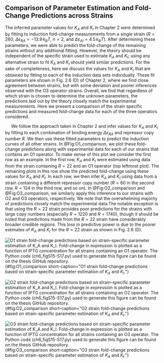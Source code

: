 ## Comparison of Parameter Estimation and Fold-Change Predictions across Strains

The inferred parameter values for $K_A$ and $K_I$ in Chapter 2
were determined by fitting to induction fold-change measurements from a
single strain ($R=260$, $\Delta\varepsilon_{RA} = -13.9\,k_BT$,
$n=2$, and $\Delta\varepsilon_{AI}=4.5\,k_BT$). After determining
these parameters, we were able to predict the fold-change of the
remaining strains without any additional fitting. However, the theory
should be independent of the specific strain used to estimate $K_A$
and $K_I$; using any alternative strain to fit $K_A$ and $K_I$
should yield similar predictions. For the sake of completeness, here we
discuss the values for $K_A$ and $K_I$ that are obtained by fitting
to each of the induction data sets individually. These fit parameters
are shown in Fig. 2.6 (D) of Chapter 2, where we find close agreement between
strains, but with some deviation and poorer inferences observed with the
O3 operator strains. Overall, we find that regardless of which strain is
chosen to determine the unknown parameters, the predictions laid out by
the theory closely match the experimental measurements. Here we present
a comparison of the strain specific predictions and measured fold-change
data for each of the three operators considered.

&nbsp;&nbsp;&nbsp;&nbsp;&nbsp;We follow the approach taken in Chapter 2 and
infer values for $K_A$ and $K_I$ by fitting to each combination of binding
energy $\Delta \varepsilon_{RA}$ and repressor copy number $R$. We then use
these fitted parameters to predict the induction curves of all other strains.
In @Fig:O1_comparison, we plot these fold-change predictions along with
experimental data for each of our strains that contains an O1 operator. To
make sense of this plot we consider the first row as an example. In the first
row, $K_A$ and $K_I$ were estimated using data from the strain containing
$R=22$ and an O1 operator (top leftmost plot). The remaining plots in this
row show the predicted fold-change using these values for $K_A$ and $K_I$. In
each row, we then infer $K_A$ and $K_I$ using data from a strain containing a
different repressor copy number ($R=60$ in the second row, $R=124$ in the
third row, and so on). In @Fig:O2_comparison and @Fig:O3_comparison, we
similarly apply this inference to our strains with O2 and O3 operators,
respectively. We note that the overwhelming majority of predictions closely
match the experimental data.The notable exception is that using the $R=22$
strain provides poor predictions for the strains with large copy numbers
(especially $R=1220$ and $R=1740$), though it should be noted that
predictions made from the $R=22$ strain have considerably broader credible
regions. This loss in predictive power is due to the poorer estimates of
$K_A$ and $K_I$ for the $R=22$ strain as shown in Fig. 2.6 (D).

![**O1 strain fold-change predictions based on strain-specific parameter
estimation of $K_A$ and $K_I$.** Fold-change in expression is plotted as a
function of IPTG concentration for all strains containing an O1 operator. The
[Python code
(`ch6_figS15-S17.py`)](https://github.com/gchure/phd/blob/master/src/chapter_06/code/ch6_figS15-17.py)
used to generate this figure can be found on the thesis [GitHub
repository](https://github.com/gchure/phd). ](ch6_figS15){#fig:O1_comparison
short-caption="O1 strain fold-change predictions based on strain-specific
parameter estimation of $K_A$ and $K_I$."}

![**O2 strain fold-change predictions based on strain-specific parameter
estimation of $K_A$ and $K_I$.** Fold-change in expression is plotted as a
function of IPTG concentration for all strains containing an O2 operator. The
[Python code
(`ch6_figS15-S17.py`)](https://github.com/gchure/phd/blob/master/src/chapter_06/code/ch6_figS15-17.py)
used to generate this figure can be found on the thesis [GitHub
repository](https://github.com/gchure/phd).](ch6_figS16){#fig:O2_comparison
short-caption="O2 strain fold-change predictions based on strain-specific
parameter estimation of $K_A$ and $K_I$."}

![**O3 strain fold-change predictions based on strain-specific parameter
estimation of $K_A$ and $K_I$.** Fold-change in expression is plotted as a
function of IPTG concentration for all strains containing an O3 operator. The
[Python code
(`ch6_figS15-S17.py`)](https://github.com/gchure/phd/blob/master/src/chapter_06/code/ch6_figS15-17.py)
used to generate this figure can be found on the thesis [GitHub
repository](https://github.com/gchure/phd). ](ch6_figS17){#fig:O3_comparison
short-caption="O3 strain fold-change predictions based on strain-specific
parameter estimation of $K_A$ and $K_I$."}

